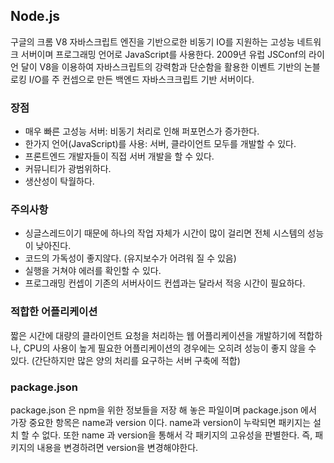 ## Node.js
구글의 크롬 V8 자바스크립트 엔진을 기반으로한 비동기 IO를 지원하는 고성능 네트워크 서버이며 프로그래밍 언어로 JavaScript를 사용한다. 2009년 유럽 JSConf의 라이언 달이 V8을 이용하여 자바스크립트의 강력함과 단순함을 활용한 이벤트 기반의 논블로킹 I/O를 주 컨셉으로 만든 백엔드 자바스크크립트 기반 서버이다.

<h3>장점</h3>
<ul>
  <li>매우 빠른 고성능 서버: 비동기 처리로 인해 퍼포먼스가 증가한다.</li>
  <li>한가지 언어(JavaScript)를 사용: 서버, 클라이언트 모두를 개발할 수 있다.</li>
  <li>프론트엔드 개발자들이 직접 서버 개발을 할 수 있다.</li>
  <li>커뮤니티가 광범위하다.</li>
  <li>생산성이 탁월하다.</li>
</ul>

<h3>주의사항</h3>
<ul>
  <li>싱글스레드이기 때문에 하나의 작업 자체가 시간이 많이 걸리면 전체 시스템의 성능이 낮아진다.</li>
  <li>코드의 가독성이 좋지않다. (유지보수가 어려워 질 수 있음)</li>
  <li>실행을 거쳐야 에러를 확인할 수 있다.</li>
  <li>프로그래밍 컨셉이 기존의 서버사이드 컨셉과는 달라서 적응 시간이 필요하다.</li>
</ul>

<h3>적합한 어플리케이션</h3>
짧은 시간에 대량의 클라이언트 요청을 처리하는 웹 어플리케이션을 개발하기에 적합하나, CPU의 사용이 높게 필요한 어플리케이션의 경우에는 오히려 성능이 좋지 않을 수 있다. (간단하지만 많은 양의 처리를 요구하는 서버 구축에 적합)

<h3>package.json</h3>

package.json 은 npm을 위한 정보들을 저장 해 놓은 파일이며 package.json 에서 가장 중요한 항목은 name과 version 이다. name과 version이 누락되면 패키지는 설치 할 수 없다. 또한 name 과 version을 통해서 각 패키지의 고유성을 판별한다. 즉, 패키지의 내용을 변경하려면 version을 변경해야한다.
